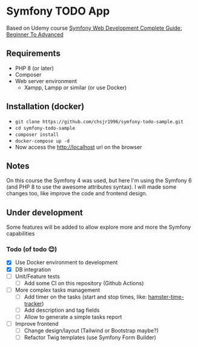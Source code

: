 # Symfony TODO App

Based on Udemy course [Symfony Web Development Complete Guide: Beginner To Advanced](https://www.udemy.com/course/symfony-4-web-development-from-beginner-to-advanced)

## Requirements

- PHP 8 (or later)
- Composer
- Web server environment
  - Xampp, Lampp or similar (or use Docker)

## Installation (docker)

- `git clone https://github.com/chsjr1996/symfony-todo-sample.git`
- `cd symfony-todo-sample`
- `composer install`
- `docker-compose up -d`
- Now access the [http://localhost](http://localhost) url on the browser

## Notes

On this course the Symfony 4 was used, but here I'm using the Symfony 6 (and PHP 8 to use the awesome attributes syntax). I will made some changes too, like improve the code and frontend design.

## Under development

Some features will be added to allow explore more and more the Symfony capabilities

### Todo (of todo 😊)

- [x] Use Docker environment to development
- [x] DB integration
- [ ] Unit/Feature tests
  - [ ] Add some CI on this repository (Github Actions)
- [ ] More complex tasks management
  - [ ] Add timer on the tasks (start and stop times, like: [hamster-time-tracker](https://github.com/projecthamster/hamster))
  - [ ] Add description and tag fields
  - [ ] Allow to generate a simple tasks report
- [ ] Improve frontend
  - [ ] Change design/layout (Tailwind or Bootstrap maybe?)
  - [ ] Refactor Twig templates (use Symfony Form Builder)
